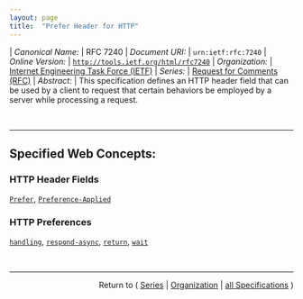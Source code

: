 ```yaml
---
layout: page
title:  "Prefer Header for HTTP"
---
```


| *Canonical Name:* | RFC 7240
| *Document URI:* | `urn:ietf:rfc:7240`
| *Online Version:* | [`http://tools.ietf.org/html/rfc7240`](http://tools.ietf.org/html/rfc7240)
| *Organization:* | [Internet Engineering Task Force (IETF)](..  "List of specification series by this organization")
| *Series:* | [Request for Comments (RFC)](.  "List of specifications in this series")
| *Abstract:* | This specification defines an HTTP header field that can be used by a client to request that certain behaviors be employed by a server while processing a request.

<br/>
<hr/>

## Specified Web Concepts:

### HTTP Header Fields

[`Prefer`](/concepts/http-header/Prefer "The Prefer request header field is used to indicate that particular server behaviors are preferred by the client, but not required for successful completion of the request. Prefer is similar in nature to the Expect header field with the exception that servers are allowed to ignore stated preferences."), [`Preference-Applied`](/concepts/http-header/Preference-Applied "The Preference-Applied response header MAY be included within a response message as an indication as to which Prefer tokens were honored by the server and applied to the processing of a request.")

### HTTP Preferences

[`handling`](/concepts/http-preference/handling "The &#34;handling=strict&#34; and &#34;handling=lenient&#34; preferences indicate, at the server's discretion, how the client wishes the server to handle potential error conditions that can arise in the processing of a request."), [`respond-async`](/concepts/http-preference/respond-async "The &#34;respond-async&#34; preference indicates that the client prefers the server to respond asynchronously to a response."), [`return`](/concepts/http-preference/return "The &#34;return=representation&#34; preference indicates that the client prefers that the server include an entity representing the current state of the resource in the response to a successful request. The &#34;return=minimal&#34; preference, on the other hand, indicates that the client wishes the server to return only a minimal response to a successful request."), [`wait`](/concepts/http-preference/wait "The &#34;wait&#34; preference can be used to establish an upper bound on the length of time, in seconds, the client expects it will take the server to process the request once it has been received.")



<br/>
<hr/>

<p style="text-align: right">Return to ( <a href="./">Series</a> | <a href="../">Organization</a> | <a href="../../">all Specifications</a> )</p>